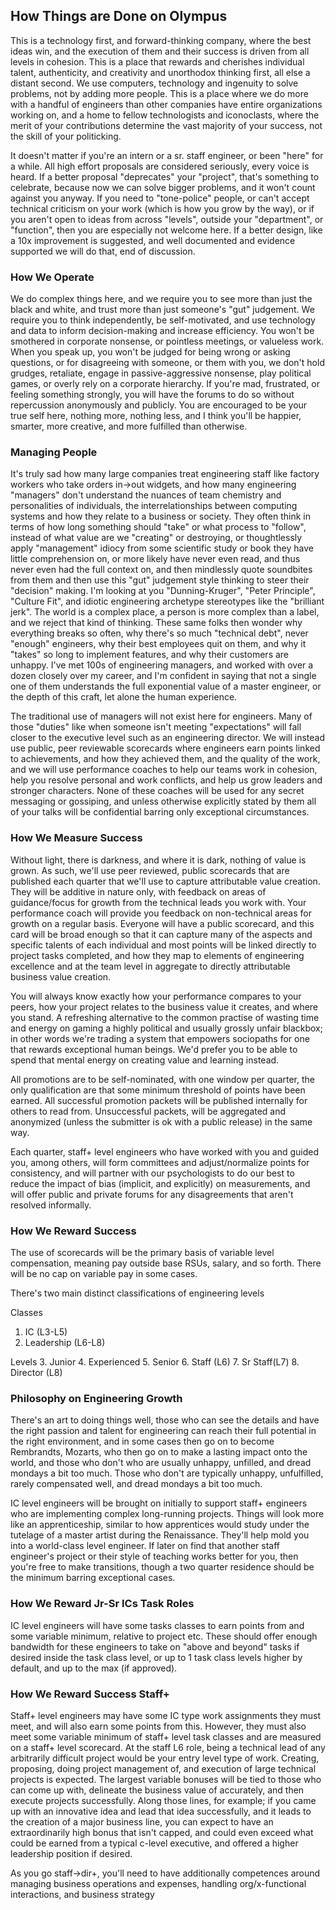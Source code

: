 ## How Things are Done on Olympus

This is a technology first, and forward-thinking company, where the best ideas win, and the execution of them and their
success is driven from all levels in cohesion. This is a place that rewards and cherishes individual talent, authenticity,
and creativity and unorthodox thinking first, all else a distant second. We use computers, technology and ingenuity to 
solve problems, not by adding more people. This is a place where we do more with a handful of engineers than other 
companies have entire organizations working on, and a home to fellow technologists and iconoclasts, where
the merit of your contributions determine the vast majority of your success, not the skill of your politicking. 

It doesn't matter if you're an intern or a sr. staff engineer, or been "here" for a while. All high effort proposals
are considered seriously, every voice is heard. If a better proposal "deprecates" your "project", that's something to
celebrate, because now we can solve bigger problems, and it won't count against you anyway. If you need to "tone-police"
people, or can't accept technical criticism on your work (which is how you grow by the way), or if you aren't open to 
ideas from across "levels", outside your "department", or "function", then you are especially not welcome here. If a better
design, like a 10x improvement is suggested, and well documented and evidence supported we will do that, end of discussion.

### How We Operate

We do complex things here, and we require you to see more than just the black and white, and trust more than just
someone's "gut" judgement. We require you to think independently, be self-motivated, and use technology and data
to inform decision-making and increase efficiency. You won't be smothered in corporate nonsense, or pointless meetings,
or valueless work. When you speak up, you won't be judged for being wrong or asking questions, or for disagreeing with
someone, or them with you, we don't hold grudges, retaliate, engage in passive-aggressive nonsense, play political 
games, or overly rely on a corporate hierarchy. If you're mad, frustrated, or feeling something strongly, you will
have the forums to do so without repercussion anonymously and publicly. You are encouraged to be your true self here,
nothing more, nothing less, and I think you'll be happier, smarter, more creative, and more fulfilled than otherwise.

### Managing People

It's truly sad how many large companies treat engineering staff like factory workers who take orders in->out widgets,
and how many engineering "managers" don't understand the nuances of team chemistry and personalities of individuals,
the interrelationships between computing systems and how they relate to a business or society. They often think in terms 
of how long something should "take" or what process to "follow", instead of what value are we "creating" or destroying, or
thoughtlessly apply "management" idiocy from some scientific study or book they have little comprehension on, or more likely
have never even read, and thus never even had the full context on, and then mindlessly quote soundbites from them and
then use this "gut" judgement style thinking to steer their "decision" making. I'm looking at you "Dunning-Kruger", 
"Peter Principle", "Culture Fit", and idiotic engineering archetype stereotypes like the "brilliant jerk". The world is a
complex place, a person is more complex than a label, and we reject that kind of thinking. These same folks then wonder
why everything breaks so often, why there's so much "technical debt", never "enough" engineers, why their best employees
quit on them, and why it "takes" so long to implement features, and why their customers are unhappy. I've met 100s of
engineering managers, and worked with over a dozen closely over my career, and I'm confident in saying that
not a single one of them understands the full exponential value of a master engineer, or the depth of this craft,
let alone the human experience.

The traditional use of managers will not exist here for engineers. Many of those "duties" like when someone isn't meeting
"expectations" will fall closer to the executive level such as an engineering director. We will instead use public,
peer reviewable scorecards where engineers earn points linked to achievements, and how they achieved them, and the quality
of the work, and we will use performance coaches to help our teams work in cohesion, help you resolve personal
and work conflicts, and help us grow leaders and stronger characters. None of these coaches will be used for any
secret messaging or gossiping, and unless otherwise explicitly stated by them all of your talks will be confidential
barring only exceptional circumstances.

### How We Measure Success

Without light, there is darkness, and where it is dark, nothing of value is grown. As such, we'll use peer reviewed, 
public scorecards that are published each quarter that we'll use to capture attributable value creation. They
will be additive in nature only, with feedback on areas of guidance/focus for growth from the technical leads you
work with. Your performance coach will provide you feedback on non-technical areas for growth on a regular basis.
Everyone will have a public scorecard, and this card will be broad enough so that it can capture many of the aspects 
and specific talents of each individual and most points will be linked directly to project tasks completed,
and how they map to elements of engineering excellence and at the team level in aggregate to directly
attributable business value creation. 

You will always know exactly how your performance compares to your peers, how your project relates to the business
value it creates, and where you stand. A refreshing alternative to the common practise of wasting time and energy on
gaming a highly political and usually grossly unfair blackbox; in other words we're trading a system that empowers
sociopaths for one that rewards exceptional human beings. We'd prefer you to be able to spend that mental
energy on creating value and learning instead.

All promotions are to be self-nominated, with one window per quarter, the only qualification are that some minimum 
threshold of points have been earned. All successful promotion packets will be published internally for others to
read from. Unsuccessful packets, will be aggregated and anonymized (unless the submitter is ok with a public release)
in the same way.

Each quarter, staff+ level engineers who have worked with you and guided you, among others, will form committees and 
adjust/normalize points for consistency, and will partner with our psychologists to do our best to reduce the impact
of bias (implicit, and explicitly) on measurements, and will offer public and private forums for any disagreements that
aren't resolved informally.

### How We Reward Success

The use of scorecards will be the primary basis of variable level compensation, meaning pay outside base RSUs, salary,
and so forth. There will be no cap on variable pay in some cases.

There's two main distinct classifications of engineering levels

Classes
   1. IC (L3-L5)
   2. Leadership (L6-L8)

Levels
   3. Junior
   4. Experienced
   5. Senior
   6. Staff (L6)
   7. Sr Staff(L7)
   8. Director (L8)

### Philosophy on Engineering Growth

There's an art to doing things well, those who can see the details and have the right passion and talent for
engineering can reach their full potential in the right environment, and in some cases then go on to become Rembrandts,
Mozarts, who then go on to make a lasting impact onto the world, and those who don't who are usually unhappy, unfilled,
and dread mondays a bit too much. Those who don't are typically unhappy, unfulfilled, rarely compensated well, and dread
mondays a bit too much.

IC level engineers will be brought on initially to support staff+ engineers who are implementing complex long-running
projects. Things will look more like an apprenticeship, similar to how apprentices would study under the tutelage
of a master artist during the Renaissance. They'll help mold you into a world-class level engineer. If later on find
that another staff engineer's project or their style of teaching works better for you, then you're free to make
transitions, though a two quarter residence should be the minimum barring exceptional cases.

### How We Reward Jr-Sr ICs Task Roles

IC level engineers will have some tasks classes to earn points from and some variable minimum, relative to project etc. 
These should offer enough bandwidth for these engineers to take on "above and beyond" tasks if desired inside the task
class level, or up to 1 task class levels higher by default, and up to the max (if approved). 

### How We Reward Success Staff+

Staff+ level engineers may have some IC type work assignments they must meet, and will also earn some points from 
this. However, they must also meet some variable minimum of staff+ level task classes and are measured on a staff+
level scorecard. At the staff L6 role, being a technical lead of any arbitrarily difficult project would be your 
entry level type of work. Creating, proposing, doing project management of, and execution of large technical projects
is expected. The largest variable bonuses will be tied to those who can come up with, delineate the business value of
accurately, and then execute projects successfully. Along those lines, for example; if you came up with an innovative
idea and lead that idea successfully, and it leads to the creation of a major business line, you can expect to have an
extraordinarily high bonus that isn't capped, and could even exceed what could be earned from a typical c-level executive,
and offered a higher leadership position if desired.

As you go staff->dir+, you'll need to have additionally competences around managing business operations and expenses,
handling org/x-functional interactions, and business strategy


